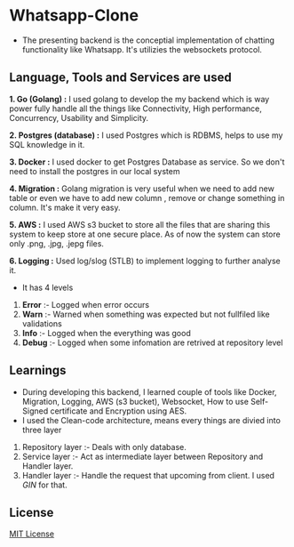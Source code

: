 # Whatsapp-Clone

- The presenting backend is the conceptial implementation of chatting functionality like Whatsapp. It's utilizies the websockets protocol.

## Language, Tools and Services are used

**1. Go (Golang) :** I used golang to develop the my backend which is way power fully handle all the things like Connectivity, High performance, Concurrency, Usability and Simplicity.

**2. Postgres (database) :** I used Postgres which is RDBMS, helps to use my SQL knowledge in it.

**3. Docker :** I used docker to get Postgres Database as service. So we don't need to install the postgres in our local system

**4. Migration :** Golang migration is very useful when we need to add new table or even we have to add new column , remove or change something in column. It's make it very easy.

**5. AWS :** I used AWS s3 bucket to store all the files that are sharing this system to keep store at one secure place. As of now the system can store only .png, .jpg, .jepg files.

**6. Logging :** Used log/slog (STLB) to implement logging to further analyse it.

- It has 4 levels

1.  **Error** :- Logged when error occurs
2.  **Warn** :- Warned when something was expected but not fullfiled like validations
3.  **Info** :- Logged when the everything was good
4.  **Debug** :- Logged when some infomation are retrived at repository level

## Learnings

- During developing this backend, I learned couple of tools like Docker, Migration, Logging, AWS (s3 bucket), Websocket, How to use Self-Signed certificate and Encryption using AES.
- I used the Clean-code architecture, means every things are divied into three layer

1. Repository layer :- Deals with only database.
2. Service layer :- Act as intermediate layer between Repository and Handler layer.
3. Handler layer :- Handle the request that upcoming from client. I used _GIN_ for that.

## License

[MIT License](LICENSE)
